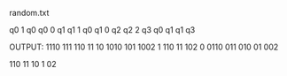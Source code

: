random.txt

q0 1 q0
q0 0 q1
q1 1 q0
q1 0 q2
q2 2 q3
q0 q1
q1 q3

OUTPUT:
1110
111
110
11
10
1010
101
1002
1
110
11
102
0
0110
011
010
01
002

110
11
10
1
02
